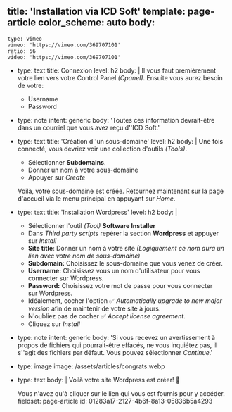 title: 'Installation via ICD Soft'
template: page-article
color_scheme: auto
body:
  -
    type: vimeo
    vimeo: 'https://vimeo.com/369707101'
    ratio: 56
    video: 'https://vimeo.com/369707101'
  -
    type: text
    title: Connexion
    level: h2
    body: |
      Il vous faut premièrement votre lien vers votre Control Panel&nbsp;_(Cpanel)_.
      Ensuite vous aurez besoin de&nbsp;votre:
      
      - Username
      - Password
  -
    type: note
    intent: generic
    body: 'Toutes ces information devrait-être dans un courriel que vous avez reçu d''ICD&nbsp;Soft.'
  -
    type: text
    title: 'Création d''un sous-domaine'
    level: h2
    body: |
      Une fois connecté, vous devriez voir une collection d'outils&nbsp;_(Tools)_. 
      
      - Sélectionner **Subdomains**.
      - Donner un nom à votre sous-domaine
      - Appuyer sur _Create_
      
      Voilà, votre sous-domaine est créée. Retournez maintenant sur la page d'accueil via le menu principal en appuyant sur&nbsp;_Home_.
  -
    type: text
    title: 'Installation Wordpress'
    level: h2
    body: |
      - Sélectionner l'outil _(Tool)_ **Software&nbsp;Installer**
      - Dans _Third party scripts_ repérer la section **Wordpress** et appuyer sur&nbsp;_Install_
      - **Site title**: Donner un nom à votre site _(Logiquement ce nom aura un lien avec votre nom de&nbsp;sous-domaine)_
      - **Subdomain:** Choisissez le sous-domaine que vous venez de&nbsp;créer.
      - **Username:** Choisissez vous un nom d'utilisateur pour vous connecter sur&nbsp;Wordpress.
      - **Password:** Choisissez votre mot de passe pour vous connecter sur&nbsp;Wordpress.
      - Idéalement, cocher l'option ✅ _Automatically upgrade to new major version_ afin de maintenir de votre site à&nbsp;jours.
      - N'oubliez pas de cocher ✅ _Accept license&nbsp;agreement_.
      - Cliquez sur _Install_
  -
    type: note
    intent: generic
    body: 'Si vous recevez un avertissement à propos de fichiers qui pourrait-être effacés, ne vous inquiétez pas, il s''agit des fichiers par défaut. Vous pouvez sélectionner _Continue_.'
  -
    type: image
    image: /assets/articles/congrats.webp
  -
    type: text
    body: |
      Voilà votre site Wordpress est créer!&nbsp;💪
      
      Vous n'avez qu'à cliquer sur le lien qui vous est fournis pour y&nbsp;accéder.
fieldset: page-article
id: 01283a17-2127-4b6f-8a13-05836b5a4293
